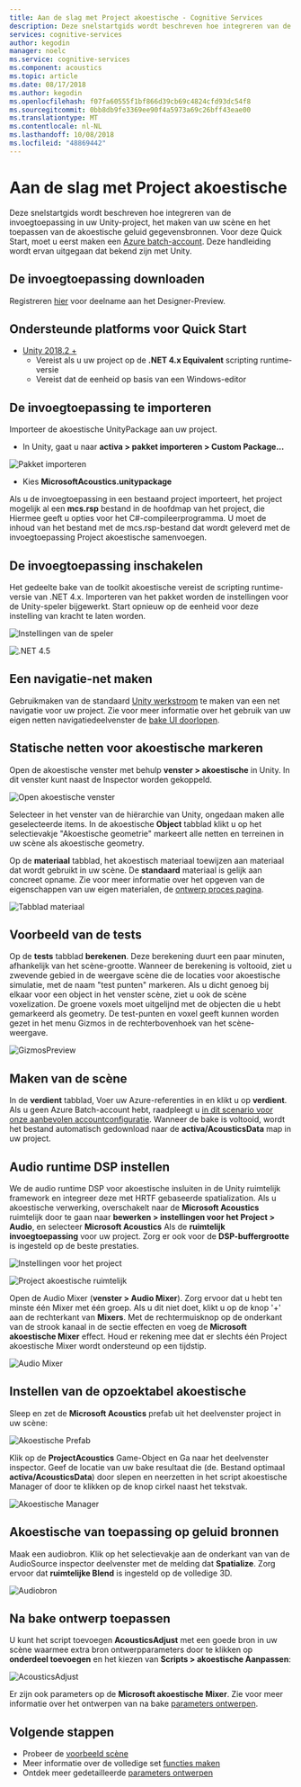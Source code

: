 ```yaml
---
title: Aan de slag met Project akoestische - Cognitive Services
description: Deze snelstartgids wordt beschreven hoe integreren van de invoegtoepassing in uw Unity-project, het maken van uw scène en het toepassen van de akoestische geluid gegevensbronnen.
services: cognitive-services
author: kegodin
manager: noelc
ms.service: cognitive-services
ms.component: acoustics
ms.topic: article
ms.date: 08/17/2018
ms.author: kegodin
ms.openlocfilehash: f07fa60555f1bf866d39cb69c4824cfd93dc54f8
ms.sourcegitcommit: 0bb8db9fe3369ee90f4a5973a69c26bff43eae00
ms.translationtype: MT
ms.contentlocale: nl-NL
ms.lasthandoff: 10/08/2018
ms.locfileid: "48869442"
---
```

# <a name="getting-started-with-project-acoustics"></a>Aan de slag met Project akoestische
Deze snelstartgids wordt beschreven hoe integreren van de invoegtoepassing in uw Unity-project, het maken van uw scène en het toepassen van de akoestische geluid gegevensbronnen. Voor deze Quick Start, moet u eerst maken een [Azure batch-account](create-azure-account.md). Deze handleiding wordt ervan uitgegaan dat bekend zijn met Unity.

## <a name="download-the-plugin"></a>De invoegtoepassing downloaden
Registreren [hier](https://forms.office.com/Pages/ResponsePage.aspx?id=v4j5cvGGr0GRqy180BHbRwMoAEhDCLJNqtVIPwQN6rpUOFRZREJRR0NIQllDOTQ1U0JMNVc4OFNFSy4u) voor deelname aan het Designer-Preview.

## <a name="supported-platforms-for-quickstart"></a>Ondersteunde platforms voor Quick Start
* [Unity 2018.2 +](http://www.unity3d.com)
  * Vereist als u uw project op de **.NET 4.x Equivalent** scripting runtime-versie 
  * Vereist dat de eenheid op basis van een Windows-editor

## <a name="import-the-plugin"></a>De invoegtoepassing te importeren
Importeer de akoestische UnityPackage aan uw project. 
* In Unity, gaat u naar **activa > pakket importeren > Custom Package...**

![Pakket importeren](media/ImportPackage.png)  

* Kies **MicrosoftAcoustics.unitypackage**

Als u de invoegtoepassing in een bestaand project importeert, het project mogelijk al een **mcs.rsp** bestand in de hoofdmap van het project, die Hiermee geeft u opties voor het C#-compileerprogramma. U moet de inhoud van het bestand met de mcs.rsp-bestand dat wordt geleverd met de invoegtoepassing Project akoestische samenvoegen.

## <a name="enable-the-plugin"></a>De invoegtoepassing inschakelen
Het gedeelte bake van de toolkit akoestische vereist de scripting runtime-versie van .NET 4.x. Importeren van het pakket worden de instellingen voor de Unity-speler bijgewerkt. Start opnieuw op de eenheid voor deze instelling van kracht te laten worden.

![Instellingen van de speler](media/PlayerSettings.png)

![.NET 4.5](media/Net45.png)

## <a name="create-a-navigation-mesh"></a>Een navigatie-net maken
Gebruikmaken van de standaard [Unity werkstroom](https://docs.unity3d.com/Manual/nav-BuildingNavMesh.html) te maken van een net navigatie voor uw project. Zie voor meer informatie over het gebruik van uw eigen netten navigatiedeelvenster de [bake UI doorlopen](bake-ui-walkthrough.md).

## <a name="mark-static-meshes-for-acoustics"></a>Statische netten voor akoestische markeren
Open de akoestische venster met behulp **venster > akoestische** in Unity. In dit venster kunt naast de Inspector worden gekoppeld.

![Open akoestische venster](media/WindowAcoustics.png)

Selecteer in het venster van de hiërarchie van Unity, ongedaan maken alle geselecteerde items. In de akoestische **Object** tabblad klikt u op het selectievakje "Akoestische geometrie" markeert alle netten en terreinen in uw scène als akoestische geometry.

Op de **materiaal** tabblad, het akoestisch materiaal toewijzen aan materiaal dat wordt gebruikt in uw scène. De **standaard** materiaal is gelijk aan concreet opname. Zie voor meer informatie over het opgeven van de eigenschappen van uw eigen materialen, de [ontwerp proces pagina](design-process.md).

![Tabblad materiaal](media/MaterialsTab.png)

## <a name="preview-the-probes"></a>Voorbeeld van de tests
Op de **tests** tabblad **berekenen**. Deze berekening duurt een paar minuten, afhankelijk van het scène-grootte. Wanneer de berekening is voltooid, ziet u zwevende gebied in de weergave scène die de locaties voor akoestische simulatie, met de naam "test punten" markeren. Als u dicht genoeg bij elkaar voor een object in het venster scène, ziet u ook de scène voxelization. De groene voxels moet uitgelijnd met de objecten die u hebt gemarkeerd als geometry. De test-punten en voxel geeft kunnen worden gezet in het menu Gizmos in de rechterbovenhoek van het scène-weergave.

![GizmosPreview](media/BakePreviewWithGizmos.png)

## <a name="bake-the-scene"></a>Maken van de scène
In de **verdient** tabblad, Voer uw Azure-referenties in en klikt u op **verdient**. Als u geen Azure Batch-account hebt, raadpleegt u [in dit scenario voor onze aanbevolen accountconfiguratie](create-azure-account.md).
Wanneer de bake is voltooid, wordt het bestand automatisch gedownload naar de **activa/AcousticsData** map in uw project.

## <a name="set-up-audio-runtime-dsp"></a>Audio runtime DSP instellen
We de audio runtime DSP voor akoestische insluiten in de Unity ruimtelijk framework en integreer deze met HRTF gebaseerde spatialization. Als u akoestische verwerking, overschakelt naar de **Microsoft Acoustics** ruimtelijk door te gaan naar **bewerken > instellingen voor het Project > Audio**, en selecteer **Microsoft Acoustics** Als de **ruimtelijk invoegtoepassing** voor uw project. Zorg er ook voor de **DSP-buffergrootte** is ingesteld op de beste prestaties.

![Instellingen voor het project](media/ProjectSettings.png)  

![Project akoestische ruimtelijk](media/ChooseSpatializer.png)

Open de Audio Mixer (**venster > Audio Mixer**). Zorg ervoor dat u hebt ten minste één Mixer met één groep. Als u dit niet doet, klikt u op de knop '+' aan de rechterkant van **Mixers**. Met de rechtermuisknop op de onderkant van de strook kanaal in de sectie effecten en voeg de **Microsoft akoestische Mixer** effect. Houd er rekening mee dat er slechts één Project akoestische Mixer wordt ondersteund op een tijdstip.

![Audio Mixer](media/AudioMixer.png)

## <a name="set-up-the-acoustics-lookup-table"></a>Instellen van de opzoektabel akoestische
Sleep en zet de **Microsoft Acoustics** prefab uit het deelvenster project in uw scène:

![Akoestische Prefab](media/AcousticsPrefab.png)

Klik op de **ProjectAcoustics** Game-Object en Ga naar het deelvenster inspector. Geef de locatie van uw bake resultaat die (de. Bestand optimaal **activa/AcousticsData**) door slepen en neerzetten in het script akoestische Manager of door te klikken op de knop cirkel naast het tekstvak.

![Akoestische Manager](media/AcousticsManager.png)  

## <a name="apply-acoustics-to-sound-sources"></a>Akoestische van toepassing op geluid bronnen
Maak een audiobron. Klik op het selectievakje aan de onderkant van van de AudioSource inspector deelvenster met de melding dat **Spatialize**. Zorg ervoor dat **ruimtelijke Blend** is ingesteld op de volledige 3D.  

![Audiobron](media/AudioSource.png)

## <a name="apply-post-bake-design"></a>Na bake ontwerp toepassen
U kunt het script toevoegen **AcousticsAdjust** met een goede bron in uw scène waarmee extra bron ontwerpparameters door te klikken op **onderdeel toevoegen** en het kiezen van **Scripts > akoestische Aanpassen**:

![AcousticsAdjust](media/AcousticsAdjust.png)

Er zijn ook parameters op de **Microsoft akoestische Mixer**. Zie voor meer informatie over het ontwerpen van na bake [parameters ontwerpen](design-process.md).

## <a name="next-steps"></a>Volgende stappen
* Probeer de [voorbeeld scène](sample-walkthrough.md)
* Meer informatie over de volledige set [functies maken](bake-ui-walkthrough.md)
* Ontdek meer gedetailleerde [parameters ontwerpen](design-process.md)

